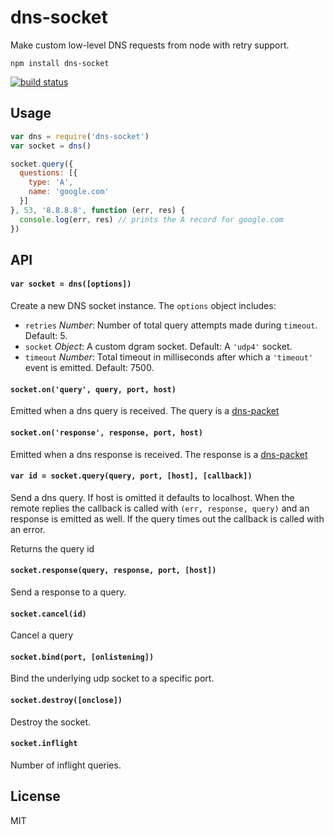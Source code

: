 # dns-socket

Make custom low-level DNS requests from node with retry support.

```
npm install dns-socket
```

[![build status](https://travis-ci.org/mafintosh/dns-socket.svg?branch=master)](https://travis-ci.org/mafintosh/dns-socket)

## Usage

``` js
var dns = require('dns-socket')
var socket = dns()

socket.query({
  questions: [{
    type: 'A',
    name: 'google.com'
  }]
}, 53, '8.8.8.8', function (err, res) {
  console.log(err, res) // prints the A record for google.com
})
```

## API

#### `var socket = dns([options])`

Create a new DNS socket instance. The `options` object includes:

- `retries` *Number*: Number of total query attempts made during `timeout`. Default: 5.
- `socket` *Object*: A custom dgram socket. Default: A `'udp4'` socket.
- `timeout` *Number*: Total timeout in milliseconds after which a `'timeout'` event is emitted. Default: 7500.

#### `socket.on('query', query, port, host)`

Emitted when a dns query is received. The query is a [dns-packet](https://github.com/mafintosh/dns-packet)

#### `socket.on('response', response, port, host)`

Emitted when a dns response is received. The response is a [dns-packet](https://github.com/mafintosh/dns-packet)

#### `var id = socket.query(query, port, [host], [callback])`

Send a dns query. If host is omitted it defaults to localhost. When the remote replies the callback is called with `(err, response, query)` and an response is emitted as well. If the query times out the callback is called with an error.

Returns the query id

#### `socket.response(query, response, port, [host])`

Send a response to a query.

#### `socket.cancel(id)`

Cancel a query

#### `socket.bind(port, [onlistening])`

Bind the underlying udp socket to a specific port.

#### `socket.destroy([onclose])`

Destroy the socket.

#### `socket.inflight`

Number of inflight queries.

## License

MIT
